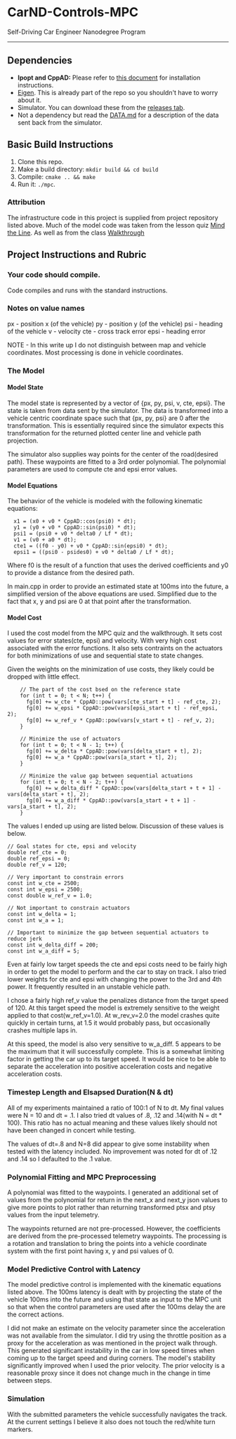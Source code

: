 # CarND-Controls-MPC
Self-Driving Car Engineer Nanodegree Program

---



## Dependencies

* **Ipopt and CppAD:** Please refer to [this document](https://github.com/udacity/CarND-MPC-Project/blob/master/install_Ipopt_CppAD.md) for installation instructions.
* [Eigen](http://eigen.tuxfamily.org/index.php?title=Main_Page). This is already part of the repo so you shouldn't have to worry about it.
* Simulator. You can download these from the [releases tab](https://github.com/udacity/self-driving-car-sim/releases).
* Not a dependency but read the [DATA.md](./DATA.md) for a description of the data sent back from the simulator.


## Basic Build Instructions

1. Clone this repo.
2. Make a build directory: `mkdir build && cd build`
3. Compile: `cmake .. && make`
4. Run it: `./mpc`.

### Attribution
The infrastructure code in this project is supplied from project repository listed above.  Much of the model code was taken from the lesson quiz [Mind the Line](https://github.com/udacity/CarND-MPC-Quizzes).  As well as from the class [Walkthrough](https://youtu.be/bOQuhpz3YfU)


## Project Instructions and Rubric

### Your code should compile.

Code compiles and runs with the standard instructions.

### Notes on value names

px - position x (of the vehicle)
py - position y (of the vehicle)
psi - heading of the vehicle
v - velocity
cte - cross track error
epsi - heading error

NOTE - In this write up I do not distinguish between map and vehicle coordinates.  Most processing is done in vehicle coordinates.

### The Model

#### Model State

The model state is represented by a vector of {px, py, psi, v, cte, epsi}.  The state is taken from data sent by the simulator.  The data is transformed
into a vehicle centric coordinate space such that {px, py, psi} are 0 after
the transformation.  This is essentially required since the simulator expects
this transformation for the returned plotted center line and vehicle path projection.

The simulator also supplies way points for the center of the road(desired path).  These waypoints are fitted to a 3rd order polynomial.  The polynomial
parameters are used to compute cte and epsi error values.

#### Model Equations

The behavior of the vehicle is modeled with the following kinematic equations:

      x1 = (x0 + v0 * CppAD::cos(psi0) * dt);
      y1 = (y0 + v0 * CppAD::sin(psi0) * dt);
      psi1 = (psi0 + v0 * delta0 / Lf * dt);
      v1 = (v0 + a0 * dt);
      cte1 = ((f0 - y0) + v0 * CppAD::sin(epsi0) * dt);
      epsi1 = ((psi0 - psides0) + v0 * delta0 / Lf * dt);

Where f0 is the result of a function that uses the derived coefficients and y0 to provide a distance from the desired path.

In main.cpp in order to provide an estimated state at 100ms into the future, a 
simplified version of the above equations are used.  Simplified due to the fact that x, y and psi are 0 at that point after the transformation.

#### Model Cost

I used the cost model from the MPC quiz and the walkthrough.  It sets
cost values for error states(cte, epsi) and velocity.  With very high 
cost associated with the error functions.  It also sets contraints on the 
actuators for both minimizations of use and sequential state to state changes.

Given the weights on the minimization of use costs, they likely could be 
dropped with little effect.

```
    // The part of the cost bsed on the reference state
    for (int t = 0; t < N; t++) {
      fg[0] += w_cte * CppAD::pow(vars[cte_start + t] - ref_cte, 2);
      fg[0] += w_epsi * CppAD::pow(vars[epsi_start + t] - ref_epsi, 2);
      fg[0] += w_ref_v * CppAD::pow(vars[v_start + t] - ref_v, 2);
    }

    // Minimize the use of actuators
    for (int t = 0; t < N - 1; t++) {
      fg[0] += w_delta * CppAD::pow(vars[delta_start + t], 2);
      fg[0] += w_a * CppAD::pow(vars[a_start + t], 2);
    }

    // Minimize the value gap between sequential actuations
    for (int t = 0; t < N - 2; t++) {
      fg[0] += w_delta_diff * CppAD::pow(vars[delta_start + t + 1] - vars[delta_start + t], 2);
      fg[0] += w_a_diff * CppAD::pow(vars[a_start + t + 1] - vars[a_start + t], 2);
    }
```

The values I ended up using are listed below.  Discussion of these values is below.

```
// Goal states for cte, epsi and velocity
double ref_cte = 0;
double ref_epsi = 0;
double ref_v = 120;

// Very important to constrain errors
const int w_cte = 2500;
const int w_epsi = 2500;
const double w_ref_v = 1.0;

// Not important to constrain actuators
const int w_delta = 1;
const int w_a = 1;

// Important to minimize the gap between sequential actuators to reduce jerk
const int w_delta_diff = 200;
const int w_a_diff = 5;
```

Even at fairly low target speeds the cte and epsi costs need to be fairly high
in order to get the model to perform and the car to stay on track.  I also
tried lower weights for cte and epsi with changing the power to the 3rd and 
4th power.   It frequently resulted in an unstable vehicle path.

I chose a fairly high ref_v value the penalizes distance from the target speed
of 120.  At this target speed the model is extremely sensitive to the weight
applied to that cost(w_ref_v=1.0).  At w_rev_v=2.0 the model crashes quite quickly in certain turns, at 1.5 it would probably pass, but occasionally crashes multiple laps in.

At this speed, the model is also very sensitive to w_a_diff.  5 appears to be 
the maximum that it will successfully complete.  This is a somewhat limiting 
factor in getting the car up to its target speed.  It would be nice to be able
to separate the acceleration into positive acceleration costs and negative
acceleration costs.

### Timestep Length and Elsapsed Duration(N & dt)

All of my experiments maintained a ratio of 100:1 of N to dt.  My final values were N = 10 and dt = .1.  I also tried dt values of .8, .12 and .14(with N = dt * 100).  This ratio has no actual meaning and these values likely should not have been changed in concert while testing.

The values of dt=.8 and N=8 did appear to give some instability when tested with the latency included.  No improvement was noted for dt of .12 and .14 so I
defaulted to the .1 value.

### Polynomial Fitting and MPC Preprocessing

A polynomial was fitted to the waypoints.  I generated an additional set of values from the polynomial for return in the next_x and next_y json values to give more points to plot rather than returning transformed ptsx and ptsy values
from the input telemetry.

The waypoints returned are not pre-processed.  However, the coefficients are derived from the pre-processed telemetry waypoints.  The processing is a rotation and translation to bring the points into a vehicle coordinate system
with the first point having x, y and psi values of 0.

###  Model Predictive Control with Latency

The model predictive control is implemented with the kinematic equations listed
above.  The 100ms latency is dealt with by projecting the state of the vehicle 
100ms into the future and using that state as input to the MPC unit so that when the control parameters are used after the 100ms delay the are the correct
actions.

I did not make an estimate on the velocity parameter since the acceleration was
not available from the simulator.  I did try using the throttle position as a proxy for the acceleration as was mentioned in the project walk through.
This generated significant instability in the car in low speed times when coming up to the target speed and during corners.  The model's stability significantly improved when I used the prior velocity.  The prior velocity is a
reasonable proxy since it does not change much in the change in time between steps.

### Simulation

With the submitted parameters the vehicle successfully navigates the track.  At
the current settings I believe it also does not touch the red/white turn markers.



